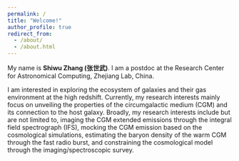 ```yaml
---
permalink: /
title: "Welcome!"
author_profile: true
redirect_from: 
  - /about/
  - /about.html
---
```



My name is **Shiwu Zhang (张世武)**. I am a postdoc at the Research Center for Astronomical Computing, Zhejiang Lab, China. 

I am interested in exploring the ecosystem of galaxies and their gas environment at the high redshift. 
Currently, my research interests mainly focus on unveiling the properties of the circumgalactic medium (CGM) and its connection to the host galaxy. 
Broadly, my research interests include but are not limited to, imaging the CGM extended emissions through the integral field spectrograph (IFS), mocking the CGM emission based on the cosmological simulations, estimating the baryon density of the warm CGM through the fast radio burst, and constraining the cosmological model through the imaging/spectroscopic survey.
